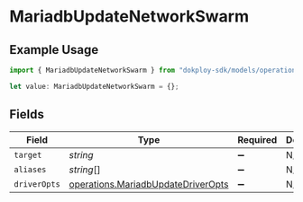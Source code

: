 # MariadbUpdateNetworkSwarm

## Example Usage

```typescript
import { MariadbUpdateNetworkSwarm } from "dokploy-sdk/models/operations";

let value: MariadbUpdateNetworkSwarm = {};
```

## Fields

| Field                                                                                    | Type                                                                                     | Required                                                                                 | Description                                                                              |
| ---------------------------------------------------------------------------------------- | ---------------------------------------------------------------------------------------- | ---------------------------------------------------------------------------------------- | ---------------------------------------------------------------------------------------- |
| `target`                                                                                 | *string*                                                                                 | :heavy_minus_sign:                                                                       | N/A                                                                                      |
| `aliases`                                                                                | *string*[]                                                                               | :heavy_minus_sign:                                                                       | N/A                                                                                      |
| `driverOpts`                                                                             | [operations.MariadbUpdateDriverOpts](../../models/operations/mariadbupdatedriveropts.md) | :heavy_minus_sign:                                                                       | N/A                                                                                      |